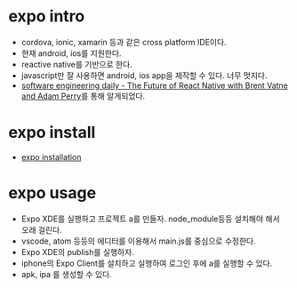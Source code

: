 # expo intro

- cordova, ionic, xamarin 등과 같은 cross platform IDE이다.
- 현재 android, ios를 지원한다.
- reactive native를 기반으로 한다.
- javascript만 잘 사용하면 android, ios app을 제작할 수 있다. 너무 멋지다.
- [software engineering daily - The Future of React Native with Brent Vatne and Adam Perry](https://softwareengineeringdaily.com/2017/04/11/the-future-of-react-native-with-brent-vatne-and-adam-perry/)를 통해 알게되었다.

# expo install

- [expo installation](https://docs.expo.io/versions/v15.0.0/introduction/installation.html)

# expo usage

- Expo XDE를 실행하고 프로젝트 a를 만들자. node_module등등 설치해야 해서 오래 걸린다.
- vscode, atom 등등의 에디터를 이용해서 main.js를 중심으로 수정한다.
- Expo XDE의 publish를 실행하자. 
- iphone의 Expo Client를 설치하고 실행하여 로그인 후에 a를 실행할 수 있다.
- apk, ipa 를 생성할 수 있다.
